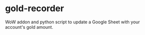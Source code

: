 # gold-recorder
WoW addon and python script to update a Google Sheet with your account's gold amount.
